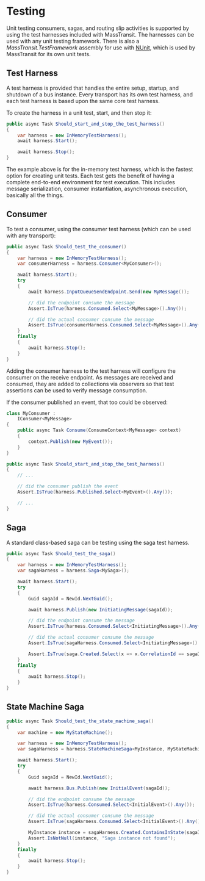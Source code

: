 # Testing

Unit testing consumers, sagas, and routing slip activities is supported by using the test harnesses included with MassTransit. The harnesses can be used with any unit testing framework. There is also a _MassTransit.TestFramework_ assembly for use with [NUnit](https://nuget.org/packages/NuGet), which is used by MassTransit for its own unit tests.

## Test Harness

A test harness is provided that handles the entire setup, startup, and shutdown of a bus instance. Every transport has its own test harness, and each test harness is based upon the same core test harness.

To create the harness in a unit test, start, and then stop it:

```cs
public async Task Should_start_and_stop_the_test_harness()
{
    var harness = new InMemoryTestHarness();
    await harness.Start();

    await harness.Stop();
}
```

The example above is for the in-memory test harness, which is the fastest option for creating unit tests. Each test gets the benefit of having a complete end-to-end environment for test execution. This includes message serialization, consumer instantiation, asynchronous execution, basically all the things.

## Consumer

To test a consumer, using the consumer test harness (which can be used with any transport):

```cs
public async Task Should_test_the_consumer()
{
    var harness = new InMemoryTestHarness();
    var consumerHarness = harness.Consumer<MyConsumer>();

    await harness.Start();
    try
    {
        await harness.InputQueueSendEndpoint.Send(new MyMessage());

        // did the endpoint consume the message
        Assert.IsTrue(harness.Consumed.Select<MyMessage>().Any());

        // did the actual consumer consume the message
        Assert.IsTrue(consumerHarness.Consumed.Select<MyMessage>().Any());
    }
    finally
    {
        await harness.Stop();
    }
}
```

Adding the consumer harness to the test harness will configure the consumer on the receive endpoint. As messages are received and consumed, they are added to collections via observers so that test assertions can be used to verify message consumption.

If the consumer published an event, that too could be observed:

```cs
class MyConsumer :
    IConsumer<MyMessage>
{
    public async Task Consume(ConsumeContext<MyMessage> context)
    {
        context.Publish(new MyEvent());
    }
}

public async Task Should_start_and_stop_the_test_harness()
{
    // ...

    // did the consumer publish the event
    Assert.IsTrue(harness.Published.Select<MyEvent>().Any());

    // ...
}
```

## Saga

A standard class-based saga can be testing using the saga test harness.

```cs
public async Task Should_test_the_saga()
{
    var harness = new InMemoryTestHarness();
    var sagaHarness = harness.Saga<MySaga>();

    await harness.Start();
    try
    {
        Guid sagaId = NewId.NextGuid();

        await harness.Publish(new InitiatingMessage(sagaId));

        // did the endpoint consume the message
        Assert.IsTrue(harness.Consumed.Select<InitiatingMessage>().Any());

        // did the actual consumer consume the message
        Assert.IsTrue(sagaHarness.Consumed.Select<InitiatingMessage>().Any());

        Assert.IsTrue(saga.Created.Select(x => x.CorrelationId == sagaId).Any());
    }
    finally
    {
        await harness.Stop();
    }
}
```


## State Machine Saga

```cs
public async Task Should_test_the_state_machine_saga()
{
    var machine = new MyStateMachine();

    var harness = new InMemoryTestHarness();
    var sagaHarness = harness.StateMachineSaga<MyInstance, MyStateMachine>(machine);

    await harness.Start();
    try
    {
        Guid sagaId = NewId.NextGuid();

        await harness.Bus.Publish(new InitialEvent(sagaId));

        // did the endpoint consume the message
        Assert.IsTrue(harness.Consumed.Select<InitialEvent>().Any());

        // did the actual consumer consume the message
        Assert.IsTrue(sagaHarness.Consumed.Select<InitialEvent>().Any());

        MyInstance instance = sagaHarness.Created.ContainsInState(sagaId, machine, machine.Active);
        Assert.IsNotNull(instance, "Saga instance not found");
    }
    finally
    {
        await harness.Stop();
    }
}
```
